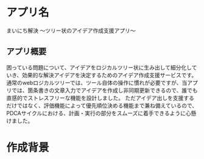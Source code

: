 # アプリ名
まいにち解決
～ツリー状のアイデア作成支援アプリ～

## アプリ概要
困っている問題について、アイデアをロジカルツリー状に生み出して細分化していき、効果的な解決アイデアを決定するためのアイデア作成支援サービスです。
通常のwebロジカルツリーでは、ツール自体の操作に慣れが必要ですが、当アプリでは、箇条書きの文章入力でアイデアを作成し非同期更新できるので、誰でも直感的でストレスフリーな機能を設計しました。
ただアイデア出しを支援するだけではなく、評価機能によって優先順位決める機能まで兼ね備えているので、PDCAサイクルにおける、計画・実行の部分をスムーズに着手できるように心懸けました。

# 作成背景
